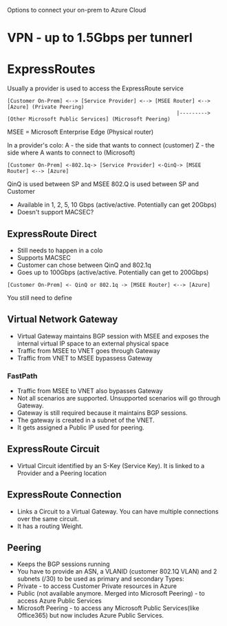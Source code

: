 Options to connect your on-prem to Azure Cloud

# VPN - up to 1.5Gbps per tunnerl

# ExpressRoutes
Usually a provider is used to access the ExpressRoute service
```
[Customer On-Prem] <--> [Service Provider] <--> [MSEE Router] <--> [Azure] (Private Peering)
                                                       |---------> [Other Microsoft Public Services] (Microsoft Peering)
```
MSEE = Microsoft Enterprise Edge (Physical router)

In a provider's colo:
A - the side that wants to connect (customer)
Z - the side where A wants to connect to (Microsoft)

```
[Customer On-Prem] <-802.1q-> [Service Provider] <-QinQ-> [MSEE Router] <--> [Azure]
```
QinQ is used between SP and MSEE
802.Q is used between SP and Customer
- Available in 1, 2, 5, 10 Gbps (active/active. Potentially can get 20Gbps)
- Doesn't support MACSEC?

## ExpressRoute Direct
- Still needs to happen in a colo
- Supports MACSEC
- Customer can chose between QinQ and 802.1q
- Goes up to 100Gbps (active/active. Potentially can get to 200Gbps)
```
[Customer On-Prem] <- QinQ or 802.1q -> [MSEE Router] <--> [Azure]
```
You still need to define

## Virtual Network Gateway
- Virtual Gateway maintains BGP session with MSEE and exposes the internal virtual IP space to an external physical space 
- Traffic from MSEE to VNET goes through Gateway
- Traffic from VNET to MSEE bypassess Gateway

### FastPath
- Traffic from MSEE to VNET also bypasses Gateway
- Not all scenarios are supported. Unsupported scenarios will go through Gateway.
- Gateway is still required because it maintains BGP sessions.
- The gateway is created in a subnet of the VNET.
- It gets assigned a Public IP used for peering.


## ExpressRoute Circuit
- Virtual Circuit identified by an S-Key (Service Key). It is linked to a Provider and a Peering location
## ExpressRoute Connection
- Links a Circuit to a Virtual Gateway. You can have multiple connections over the same circuit.
- It has a routing Weight.
## Peering
- Keeps the BGP sessions running
- You have to provide an ASN, a VLANID (customer 802.1Q VLAN) and 2 subnets (/30) to be used as primary and secondary
Types:
- Private - to access Customer Private resources in Azure
- Public (not available anymore. Merged into Microsoft Peering) - to access Azure Public Services
- Microsoft Peering - to access any Microsoft Public Services(like Office365) but now includes Azure Public Services.



